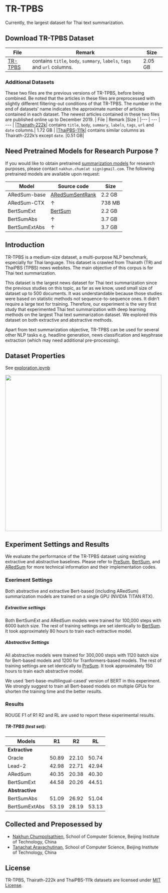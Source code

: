 # TR-TPBS
Currently, the largest dataset for Thai text summarization.

## Download TR-TPBS Dataset
| File | Remark |Size |
|--- |  --- | --- |
|[TR-TPBS](https://docs.google.com/forms/d/e/1FAIpQLSepG5NFdsxbidsoLiXIToW9PCBMqT0WywISMBjtugJiA5nTYw/viewform?usp=sf_link)| contains `title`,	`body`,	`summary`,	`labels`,	`tags` and `url` columns.| 2.05 GB |

### Additional Datasets
These two files are the previous versions of TR-TPBS, before being combined. Be noted that the articles in these files are preprocessed with slightly different filtering-out conditions of that TR-TPBS. The number in the end of datasets’ name indicates the approximate number of articles contained in each dataset. The newest articles contained in these two files are published online up to December 2019.
| File | Remark |Size |
|--- |  --- | --- |
|[Thairath-222k](https://docs.google.com/forms/d/e/1FAIpQLSdy23SSMuUn46sFPqELyn-BoiYvLbg_JG5-5KkwbJiWTV2PaA/viewform?usp=sf_link)| contains `title`,	`body`,	`summary`,	`labels`,	`tags`,	`url` and `date` columns.| 1.72 GB |
|[ThaiPBS-111k](https://docs.google.com/forms/d/e/1FAIpQLSfai0uEXTyFqkqwVzm31fvyqduCZJZy6iVRbXflTS-KLBRPCw/viewform?usp=sf_link)| contains similar columns as Thairath-222k’s except `date`. |0.51 GB| 

## Need Pretrained Models for Research Purpose ? 
If you would like to obtain pretrained [summarization models](https://github.com/nakhunchumpolsathien/TR-TPBS/#tr-tpbs-test-set) for research purposes, please contact `nakhun.chum(at sign)gmail.com`. The following pretrained models are available upon request:

| Model | Source code |Size |
| --- | --- | --- |
|ARedSum-base| [ARedSumSentRank](https://github.com/kepingbi/ARedSumSentRank)|2.2 GB|
|ARedSum-CTX| ↑ |738 MB|
|BertSumExt|[BertSum](https://github.com/nlpyang/PreSumm)|2.2 GB|
|BertSumAbs| ↑|3.7 GB|
|BertSumExtAbs|↑ |3.7 GB|

## Introduction
TR-TPBS is a medium-size dataset, a multi-purpose NLP benchmark, especially for Thai language. This dataset is crawled from Thairath (TR) and ThaiPBS (TPBS) news websites. The main objective of this corpus is for Thai text summarization.

This dataset is the largest news dataset for Thai text summarization since the previous studies on this topic, as far as we know, used small size of dataset up to 500 documents. It was understandable because those studies were based on statistic methods not sequence-to-sequence ones. It didn’t require a large text for training. Therefore, our experiment is the very first study that experimented Thai text summarization with deep learning methods on the largest Thai text summarization dataset. We explored this dataset on both extractive and abstractive methods. 

Apart from text summarization objective, TR-TPBS can be used for several other NLP tasks e.g. headline generation, news classification and keyphrase extraction (which may need additional pre-processing). 

## Dataset Properties 
See [exploration.ipynb](https://github.com/nakhunchumpolsathien/TR-TPBS/blob/master/exploration.ipynb)

<img src="abs_level.png" width="500" /><img>
## Experiment Settings and Results
We evaluate the performance of the TR-TPBS dataset using existing extractive and abstractive baselines. 
Please refer to [PreSum](https://arxiv.org/pdf/1908.08345.pdf), [BertSum](https://arxiv.org/pdf/1903.10318.pdf), and [ARedSum](https://arxiv.org/pdf/2004.06176.pdf) for more technical information and their implementation codes. 
### Exeriment Settings
Both abstractive and extractive Bert-based (including ARedSum) summarization models are trained on a single GPU (NVIDIA TITAN RTX).
##### Extractive settings
Both BertSumExt and ARedSum models were trained for 100,000 steps with 6000 batch size. The rest of training settings are set identically to [BertSum](https://github.com/nlpyang/BertSum#model-training). It took approximately 80 hours to train each extractive model.
##### Abstractive Settings
All abstractive models were trained for 300,000 steps with 1120 batch size for Bert-based models and 1200 for Tranformers-based models. The rest of training settings are set identically to [PreSum](https://github.com/nlpyang/PreSumm#bertabs). It took approximately 150 hours to train each abstractive model.

We used ‘bert-base-multilingual-cased’ version of BERT in this experiment. We strongly suggest to train all Bert-based models on multiple GPUs for shorten the training time and the better results.

### Results
ROUGE F1 of R1 R2 and RL are used to report these experimental results. 

##### TR-TPBS (test set): 

| Models | R1 | R2 | RL |
|--- | --- | --- | --- |
|**Extractive**| | | |
|Oracle |50.89|22.10|50.74|
|Lead-2 |42.98|22.71|42.94|
|ARedSum |40.35|20.38|40.30|
|BertSumExt |44.58|20.26|44.51|
| **Abstractive**| | | |
|BertSumAbs|51.09|26.92|51.04| 
|BertSumExtAbs|53.19|28.19|53.13|

## Collected and Preposessed by 
- [Nakhun Chumpolsathien](https://github.com/nakhunchumpolsathien), School of Computer Science, Beijing Institute of Technology, China
- [Tanachat Arayachutinan](https://github.com/caramelWaffle), School of Computer Science, Beijing Institute of Technology, China

## License 
TR-TPBS, Thairath-222k and ThaiPBS-111k datasets are licensed under [MIT License](https://github.com/nakhunchumpolsathien/TR-TPBS/blob/master/LICENSE). 
